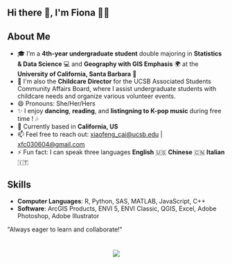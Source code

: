 ## Hi there 👋, I'm Fiona 👧🏻

## About Me

- 🎓 I’m a **4th-year undergraduate student** double majoring in **Statistics & Data Science** 💻 and **Geography with GIS Emphasis** 🌍 at the **University of California, Santa Barbara** 🏫
- 💞 I'm also the **Childcare Director** for the UCSB Associated Students Community Affairs Board, where I assist undergraduate students with childcare needs and organize various volunteer events.
- 😄 Pronouns: She/Her/Hers
- ✨ I enjoy **dancing**, **reading**, and **listingning to K-pop music** during free time ! 🎶
- 📍 Currently based in **California, US**
- 📫 Feel free to reach out: xiaofeng_cai@ucsb.edu | xfc030604@gmail.com
- ⚡ Fun fact: I can speak three languages **English** 🇺🇸 **Chinese** 🇨🇳 **Italian** 🇮🇹 

## Skills
- **Computer Languages**: R, Python, SAS, MATLAB, JavaScript, C++
- **Software**: ArcGIS Products, ENVI 5, ENVI Classic, QGIS, Excel, Adobe Photoshop, Adobe Illustrator


"Always eager to learn and collaborate!"

<h1 align="center">
    <img src="https://readme-typing-svg.herokuapp.com/?lines=Hello%2C%20World!;I%20wish%20you%20a%20great%20day!&center=true&size=24&color=89CFF0">
</h1>


<!--
**xiaofeng-10/xiaofeng-10** is a ✨ _special_ ✨ repository because its `README.md` (this file) appears on your GitHub profile.

Here are some ideas to get you started:

- 🔭 I’m currently working on ...
- 🌱 I’m currently learning ...
- 👯 I’m looking to collaborate on ...
- 🤔 I’m looking for help with ...
- 💬 Ask me about ...
- 📫 How to reach me: ...
- 😄 Pronouns: ...
- ⚡ Fun fact: ...
-->

